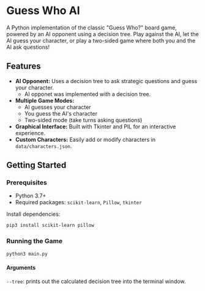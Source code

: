 # Guess Who AI

A Python implementation of the classic "Guess Who?" board game, powered by an AI opponent using a decision tree. Play against the AI, let the AI guess your character, or play a two-sided game where both you and the AI ask questions!

## Features

- **AI Opponent:** Uses a decision tree to ask strategic questions and guess your character.
  - AI opponet was implemented with a decision tree.
- **Multiple Game Modes:** 
  - AI guesses your character
  - You guess the AI's character
  - Two-sided mode (take turns asking questions)
- **Graphical Interface:** Built with Tkinter and PIL for an interactive experience.
- **Custom Characters:** Easily add or modify characters in `data/characters.json`.

## Getting Started

### Prerequisites

- Python 3.7+
- Required packages: `scikit-learn`, `Pillow`, `tkinter`

Install dependencies:
```bash
pip3 install scikit-learn pillow
```

### Running the Game

```bash
python3 main.py
```

#### Arguments

`--tree`: prints out the calculated decision tree into the terminal window.